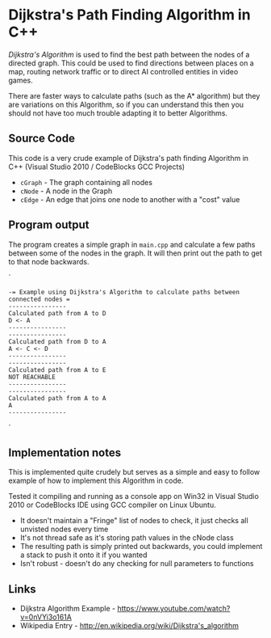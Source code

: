 Dijkstra's Path Finding Algorithm in C++
==========================

*Dijkstra's Algorithm* is used to find the best path between the nodes of a directed graph. This could be used to find directions between places on a map, routing network traffic or to direct AI controlled entities in video games.

There are faster ways to calculate paths (such as the A* algorithm) but they are variations on this Algorithm, so if you can understand this then you should not have too much trouble adapting it to better Algorithms.

## Source Code

This code is a very crude example of Dijkstra's path finding Algorithm in C++ (Visual Studio 2010 / CodeBlocks GCC Projects)

* `cGraph` - The graph containing all nodes
* `cNode` - A node in the Graph
* `cEdge` - An edge that joins one node to another with a "cost" value

## Program output

The program creates a simple graph in `main.cpp` and calculate a few paths between some of the nodes in the graph.
It will then print out the path to get to that node backwards.

`

	-= Example using Dijkstra's Algorithm to calculate paths between connected nodes =
	----------------
	Calculated path from A to D
	D <- A
	----------------
	----------------
	Calculated path from D to A
	A <- C <- D
	----------------
	----------------
	Calculated path from A to E
	NOT REACHABLE
	----------------
	----------------
	Calculated path from A to A
	A
	----------------
`

## Implementation notes

This is implemented quite crudely but serves as a simple and easy to follow example of how to implement this Algorithm in code.

Tested it compiling and running as a console app on Win32 in Visual Studio 2010 or CodeBlocks IDE using GCC compiler on Linux Ubuntu.

* It doesn't maintain a "Fringe" list of nodes to check, it just checks all unvisted nodes every time
* It's not thread safe as it's storing path values in the cNode class
* The resulting path is simply printed out backwards, you could implement a stack to push it onto it if you wanted
* Isn't robust - doesn't do any checking for null parameters to functions

## Links

* Dijkstra Algorithm Example - https://www.youtube.com/watch?v=0nVYi3o161A
* Wikipedia Entry - http://en.wikipedia.org/wiki/Dijkstra's_algorithm






